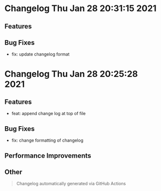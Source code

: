 # Changelog Thu Jan 28 20:31:15 2021 

## Features


## Bug Fixes

* fix: update changelog format

# Changelog Thu Jan 28 20:25:28 2021 

## Features

* feat: append change log at top of file

## Bug Fixes

* fix: change formatting of changelog


## Performance Improvements


## Other



 > Changelog automatically generated via GitHub Actions

